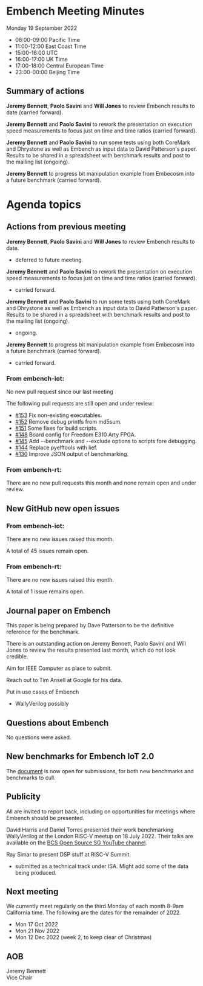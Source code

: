 # Embench Meeting Minutes

Monday 19 September 2022

- 08:00-09:00 Pacific Time
- 11:00-12:00 East Coast Time
- 15:00-16:00 UTC
- 16:00-17:00 UK Time
- 17:00-18:00 Central European Time
- 23:00-00:00 Beijing Time

## Summary of actions

**Jeremy Bennett**, **Paolo Savini** and **Will Jones** to review Embench
results to date (carried forward).

**Jeremy Bennett** and **Paolo Savini** to rework the presentation on execution speed measurements to focus just on time and time ratios (carried forward).

**Jeremy Bennett** and **Paolo Savini** to run some tests using both CoreMark and Dhrystone as well as Embench as input data to David Patterson's paper. Results to be shared in a spreadsheet with benchmark results and post to the mailing list (ongoing).

**Jeremy Bennett** to progress bit manipulation example from Embecosm into a future benchmark (carried forward).

# Agenda topics

## Actions from previous meeting

**Jeremy Bennett**, **Paolo Savini** and **Will Jones** to review Embench results to date.

- deferred to future meeting.

**Jeremy Bennett** and **Paolo Savini** to rework the presentation on execution speed measurements to focus just on time and time ratios (carried forward).

- carried forward.

**Jeremy Bennett** and **Paolo Savini** to run some tests using both CoreMark and Dhrystone as well as Embench as input data to David Patterson's paper. Results to be shared in a spreadsheet with benchmark results and post to the mailing list (ongoing).

- ongoing.

**Jeremy Bennett** to progress bit manipulation example from Embecosm into a future benchmark (carried forward).

- carried forward.

### From embench-iot:

No new pull request since our last meeting

The following pull requests are still open and under review:

- [#153](https://github.com/embench/embench-iot/pull/153) Fix non-existing executables.
- [#152](https://github.com/embench/embench-iot/pull/152) Remove debug printfs from md5sum.
- [#151](https://github.com/embench/embench-iot/pull/151) Some fixes for build scripts.
- [#148](https://github.com/embench/embench-iot/pull/148) Board config for Freedom E310 Arty FPGA.
- [#145](https://github.com/embench/embench-iot/pull/145) Add --benchmark and --exclude options to scripts fore debugging.
- [#144](https://github.com/embench/embench-iot/pull/144) Replace pyelftools with lief.
- [#130](https://github.com/embench/embench-iot/pull/130) Improve JSON output of benchmarking.

### From embench-rt:

There are no new pull requests this month and none remain open and under review.

## New GitHub new open issues

### From embench-iot:

There are no new issues raised this month.

A total of 45 issues remain open.

### From embench-rt:

There are no new issues raised this month.

A total of 1 issue remains open.

## Journal paper on Embench

This paper is being prepared by Dave Patterson to be the definitive reference for the benchmark.

There is an outstanding action on Jeremy Bennett, Paolo Savini and Will Jones to review the results presented last month, which do not look credible.

Aim for IEEE Computer as place to submit.

Reach out to Tim Ansell at Google for his data.

Put in use cases of Embench
- WallyVerilog possibly

## Questions about Embench

No questions were asked.

## New benchmarks for Embench IoT 2.0

The [document](https://docs.google.com/document/d/1kFBsA6VEQfJ8yG6wbBwgiY6GKOYLVNJvqIfqKYYyX60/edit?usp=sharing) is now open for submissions, for both new benchmarks and benchmarks to cull.

## Publicity

All are invited to report back, including on opportunities for meetings where Embench should be presented.

David Harris and Daniel Torres presented their work benchmarking WallyVerilog at the London RISC-V meetup on 18 July 2022. Their talks are available on the [BCS Open Source SG YouTube channel](https://www.youtube.com/playlist?list=PLxde5XJWZRbRHsZk3Ws9om_dJBcogx2Pd).

Ray Simar to present DSP stuff at RISC-V Summit.
- submitted as a technical track under ISA. Might add some of the data being produced.

## Next meeting

We currently meet regularly on the third Monday of each month 8-9am California time.  The following are the dates for the remainder of 2022.

- Mon 17 Oct 2022
- Mon 21 Nov 2022
- Mon 12 Dec 2022 (week 2, to keep clear of Christmas)

## AOB


Jeremy Bennett \
Vice Chair
